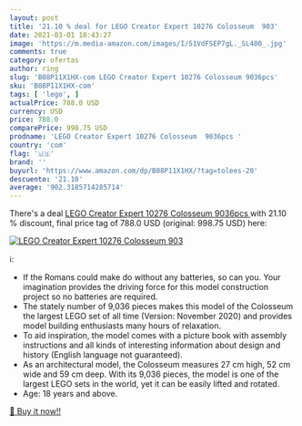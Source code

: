 ```yaml
---
layout: post
title: '21.10 % deal for LEGO Creator Expert 10276 Colosseum  903'
date: 2021-03-01 10:43:27
image: 'https://m.media-amazon.com/images/I/51VdFSEP7gL._SL400_.jpg'
comments: true
category: ofertas
author: ring
slug: 'B08P11X1HX-com LEGO Creator Expert 10276 Colosseum 9036pcs'
sku: 'B08P11X1HX-com'
tags: [ 'lego', ]
actualPrice: 788.0 USD
currency: USD
price: 788.0
comparePrice: 998.75 USD
prodname: 'LEGO Creator Expert 10276 Colosseum  9036pcs '
country: 'com'
flag: '🇺🇸'
brand: ''
buyurl: 'https://www.amazon.com/dp/B08P11X1HX/?tag=tolees-20'
descuento: '21.10'
average: '902.3185714285714'
---
```


There's a deal [LEGO Creator Expert 10276 Colosseum  9036pcs ](https://www.amazon.com/dp/B08P11X1HX/?tag=tolees-20)  with  21.10 % discount, final price tag of  788.0 USD (original: 998.75 USD) here:

[![LEGO Creator Expert 10276 Colosseum  903](https://m.media-amazon.com/images/I/51VdFSEP7gL._SL400_.jpg)](https://www.amazon.com/dp/B08P11X1HX/?tag=tolees-20)

ℹ️:

- If the Romans could make do without any batteries, so can you. Your imagination provides the driving force for this model construction project so no batteries are required.
- The stately number of 9,036 pieces makes this model of the Colosseum the largest LEGO set of all time (Version: November 2020) and provides model building enthusiasts many hours of relaxation.
- To aid inspiration, the model comes with a picture book with assembly instructions and all kinds of interesting information about design and history (English language not guaranteed).
- As an architectural model, the Colosseum measures 27 cm high, 52 cm wide and 59 cm deep. With its 9,036 pieces, the model is one of the largest LEGO sets in the world, yet it can be easily lifted and rotated.
- Age: 18 years and above.

[🛒 Buy it now!!](https://www.amazon.com/dp/B08P11X1HX/?tag=tolees-20)
